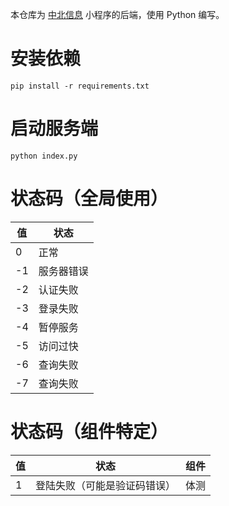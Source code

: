 本仓库为 [中北信息](https://github.com/Dreace/NUC-Information) 小程序的后端，使用 Python 编写。
# 安装依赖
```
pip install -r requirements.txt
```
# 启动服务端
```
python index.py
```
# 状态码（全局使用）
| 值 | 状态 |
|----|-----|
|0|正常|
|-1|服务器错误|
|-2|认证失败|
|-3|登录失败|
|-4|暂停服务|
|-5|访问过快|
|-6|查询失败|
|-7|查询失败|
# 状态码（组件特定）
| 值 | 状态 | 组件 |
|----|-----|-----|
|1|登陆失败（可能是验证码错误）|体测
